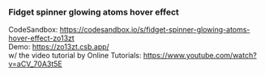 ### Fidget spinner glowing atoms hover effect
CodeSandbox: https://codesandbox.io/s/fidget-spinner-glowing-atoms-hover-effect-zo13zt <br/>
Demo: https://zo13zt.csb.app/ <br/>
w/ the video tutorial by Online Tutorials: https://www.youtube.com/watch?v=aCV_70A3t5E
